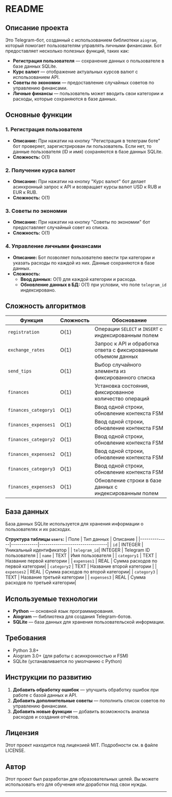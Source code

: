 # README

## Описание проекта

Это Telegram-бот, созданный с использованием библиотеки `aiogram`, который помогает пользователям управлять личными финансами. Бот предоставляет несколько полезных функций, таких как:

- **Регистрация пользователя** — сохранение данных о пользователе в базе данных SQLite.
- **Курс валют** — отображение актуальных курсов валют с использованием API.
- **Советы по экономии** — предоставление случайных советов по управлению финансами.
- **Личные финансы** — пользователь может вводить свои категории и расходы, которые сохраняются в базе данных.

## Основные функции

### 1. **Регистрация пользователя**
- **Описание:** При нажатии на кнопку "Регистрация в телеграм боте" бот проверяет, зарегистрирован ли пользователь. Если нет, то данные пользователя (ID и имя) сохраняются в базе данных SQLite.
- **Сложность:** O(1)

### 2. **Получение курса валют**
- **Описание:** При нажатии на кнопку "Курс валют" бот делает асинхронный запрос к API и возвращает курсы валют USD к RUB и EUR к RUB.
- **Сложность:** O(1)

### 3. **Советы по экономии**
- **Описание:** При нажатии на кнопку "Советы по экономии" бот предоставляет случайный совет из списка.
- **Сложность:** O(1)

### 4. **Управление личными финансами**
- **Описание:** Бот позволяет пользователю ввести три категории и указать расходы по каждой из них. Данные сохраняются в базе данных.
- **Сложность:**
  - **Ввод данных:** O(1) для каждой категории и расхода.
  - **Обновление данных в БД:** O(1) при условии, что поле `telegram_id` индексировано.

## Сложность алгоритмов

| **Функция**                | **Сложность** | **Обоснование**                                                |
|---------------------------|---------------|---------------------------------------------------------------|
| `registration`             | O(1)          | Операции `SELECT` и `INSERT` с индексированным полем            |
| `exchange_rates`           | O(1)          | Запрос к API и обработка ответа с фиксированным объемом данных |
| `send_tips`                | O(1)          | Выбор случайного элемента из фиксированного списка             |
| `finances`                 | O(1)          | Установка состояния, фиксированное количество операций        |
| `finances_category1`       | O(1)          | Ввод одной строки, обновление контекста FSM                    |
| `finances_expenses1`       | O(1)          | Ввод одной строки, обновление контекста FSM                    |
| `finances_category2`       | O(1)          | Ввод одной строки, обновление контекста FSM                    |
| `finances_expenses2`       | O(1)          | Ввод одной строки, обновление контекста FSM                    |
| `finances_category3`       | O(1)          | Ввод одной строки, обновление контекста FSM                    |
| `finances_expenses3`       | O(1)          | Обновление строки в базе данных с индексированным полем        |

## База данных

База данных SQLite используется для хранения информации о пользователях и их расходах.

**Структура таблицы `users`:**
| Поле         | Тип данных  | Описание                       |
|--------------|-------------|---------------------------------|
| `id`         | INTEGER     | Уникальный идентификатор        |
| `telegram_id`| INTEGER     | Telegram ID пользователя        |
| `name`       | TEXT        | Имя пользователя                |
| `category1`  | TEXT        | Название первой категории       |
| `expenses1`  | REAL        | Сумма расходов по первой категории|
| `category2`  | TEXT        | Название второй категории       |
| `expenses2`  | REAL        | Сумма расходов по второй категории|
| `category3`  | TEXT        | Название третьей категории      |
| `expenses3`  | REAL        | Сумма расходов по третьей категории|

## Используемые технологии
- **Python** — основной язык программирования.
- **Aiogram** — библиотека для создания Telegram-ботов.
- **SQLite** — база данных для хранения пользовательской информации.

## Требования
- Python 3.8+
- Aiogram 3.0+ (для работы с асинхронностью и FSM)
- SQLite (устанавливается по умолчанию с Python)

## Инструкции по развитию

1. **Добавить обработку ошибок** — улучшить обработку ошибок при работе с базой данных и API.
2. **Добавить дополнительные советы** — пополнить список советов по управлению финансами.
3. **Добавить новые функции** — добавить возможность анализа расходов и создания отчётов.

## Лицензия
Этот проект находится под лицензией MIT. Подробности см. в файле LICENSE.

## Автор
Этот проект был разработан для образовательных целей. Вы можете использовать его для обучения или доработки под свои нужды.

---

